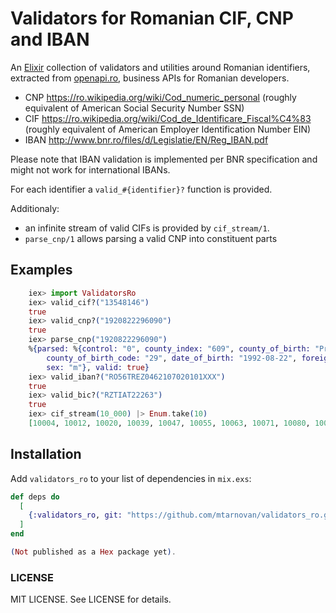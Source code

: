# Validators for Romanian CIF, CNP and IBAN

<!-- MDOC !-->

An [Elixir](https://elixir-lang.org/) collection of validators and utilities
around Romanian identifiers, extracted from [openapi.ro](https://openapi.ro),
business APIs for Romanian developers.

* CNP https://ro.wikipedia.org/wiki/Cod_numeric_personal (roughly equivalent of
  American Social Security Number SSN)
* CIF https://ro.wikipedia.org/wiki/Cod_de_Identificare_Fiscal%C4%83 (roughly
  equivalent of American Employer Identification Number EIN)
* IBAN http://www.bnr.ro/files/d/Legislatie/EN/Reg_IBAN.pdf

Please note that IBAN validation is implemented per BNR specification and might
not work for international IBANs.

For each identifier a `valid_#{identifier}?` function is provided.

Additionaly:
  * an infinite stream of valid CIFs is provided by `cif_stream/1`.
  * `parse_cnp/1` allows parsing a valid CNP into constituent parts

## Examples
```elixir
    iex> import ValidatorsRo
    iex> valid_cif?("13548146")
    true
    iex> valid_cnp?("1920822296090")
    true
    iex> parse_cnp("1920822296090")
    %{parsed: %{control: "0", county_index: "609", county_of_birth: "Prahova",
        county_of_birth_code: "29", date_of_birth: "1992-08-22", foreign_resident: false,
        sex: "m"}, valid: true}
    iex> valid_iban?("RO56TREZ0462107020101XXX")
    true
    iex> valid_bic?("RZTIAT22263")
    true
    iex> cif_stream(10_000) |> Enum.take(10)
    [10004, 10012, 10020, 10039, 10047, 10055, 10063, 10071, 10080, 10098]
```
<!-- MDOC !-->

## Installation

Add `validators_ro` to your list of dependencies in `mix.exs`:

```elixir
def deps do
  [
    {:validators_ro, git: "https://github.com/mtarnovan/validators_ro.git"}
  ]
end

(Not published as a Hex package yet).
```

### LICENSE

MIT LICENSE. See LICENSE for details.
